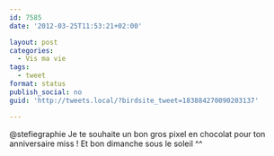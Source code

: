 ```yaml
---
id: 7585
date: '2012-03-25T11:53:21+02:00'

layout: post
categories:
  - Vis ma vie
tags:
  - tweet
format: status
publish_social: no
guid: 'http://tweets.local/?birdsite_tweet=183884270090203137'

---
```


@stefiegraphie Je te souhaite un bon gros pixel en chocolat pour ton anniversaire miss ! Et bon dimanche sous le soleil ^^